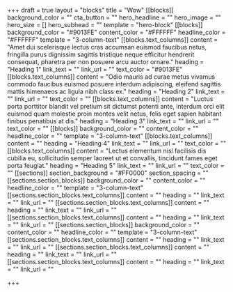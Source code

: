 +++
draft = true
layout = "blocks"
title = "Wow"
[[blocks]]
background_color = ""
cta_button = ""
hero_headline = ""
hero_image = ""
hero_size = []
hero_subhead = ""
template = "hero-block"
[[blocks]]
background_color = "#9013FE"
content_color = "#FFFFFF"
headline_color = "#FFFFFF"
template = "3-column-text"
[[blocks.text_columns]]
content = "Amet dui scelerisque lectus cras accumsan euismod faucibus netus, fringilla purus dignissim sagittis tristique neque efficitur hendrerit consequat, pharetra per non posuere arcu auctor ornare."
heading = "Heading 1"
link_text = ""
link_url = ""
text_color = "#9013FE"
[[blocks.text_columns]]
content = "Odio mauris ad curae metus vivamus commodo faucibus euismod posuere interdum adipiscing, eleifend sagittis mattis himenaeos ac ligula nibh class ex."
heading = "Heading 2"
link_text = ""
link_url = ""
text_color = ""
[[blocks.text_columns]]
content = "Luctus porta porttitor blandit vel pretium sit dictumst potenti ante, interdum orci elit euismod quam molestie proin montes velit netus, felis eget sapien habitant finibus penatibus at dis."
heading = "Heading 3"
link_text = ""
link_url = ""
text_color = ""
[[blocks]]
background_color = ""
content_color = ""
headline_color = ""
template = "3-column-text"
[[blocks.text_columns]]
content = ""
heading = "Heading 4"
link_text = ""
link_url = ""
text_color = ""
[[blocks.text_columns]]
content = "Lectus elementum nisl facilisis dis cubilia eu, sollicitudin semper laoreet ut et convallis, tincidunt fames eget porta feugiat."
heading = "Heading 5"
link_text = ""
link_url = ""
text_color = ""
[[sections]]
section_background = "#FF0000"
section_spacing = ""
[[sections.section_blocks]]
background_color = ""
content_color = ""
headline_color = ""
template = "3-column-text"
[[sections.section_blocks.text_columns]]
content = ""
heading = ""
link_text = ""
link_url = ""
[[sections.section_blocks.text_columns]]
content = ""
heading = ""
link_text = ""
link_url = ""
[[sections.section_blocks.text_columns]]
content = ""
heading = ""
link_text = ""
link_url = ""
[[sections.section_blocks]]
background_color = ""
content_color = ""
headline_color = ""
template = "3-column-text"
[[sections.section_blocks.text_columns]]
content = ""
heading = ""
link_text = ""
link_url = ""
[[sections.section_blocks.text_columns]]
content = ""
heading = ""
link_text = ""
link_url = ""
[[sections.section_blocks.text_columns]]
content = ""
heading = ""
link_text = ""
link_url = ""

+++

